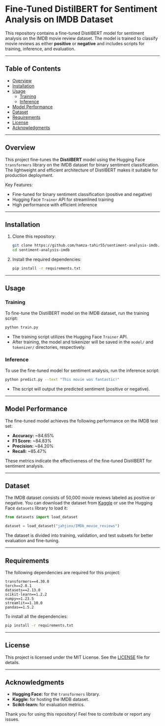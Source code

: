 # Fine-Tuned DistilBERT for Sentiment Analysis on IMDB Dataset

This repository contains a fine-tuned DistilBERT model for sentiment analysis on the IMDB movie review dataset. The model is trained to classify movie reviews as either **positive** or **negative** and includes scripts for training, inference, and evaluation.

---

## Table of Contents
- [Overview](#overview)
- [Installation](#installation)
- [Usage](#usage)
  - [Training](#training)
  - [Inference](#inference)
- [Model Performance](#model-performance)
- [Dataset](#dataset)
- [Requirements](#requirements)
- [License](#license)
- [Acknowledgments](#acknowledgments)

---

## Overview

This project fine-tunes the **DistilBERT** model using the Hugging Face `transformers` library on the IMDB dataset for binary sentiment classification. The lightweight and efficient architecture of DistilBERT makes it suitable for production deployment.

Key Features:
- Fine-tuned for binary sentiment classification (positive and negative)
- Hugging Face `Trainer` API for streamlined training
- High performance with efficient inference

---

## Installation

1. Clone this repository:
   ```bash
   git clone https://github.com/hamza-tahir55/sentiment-analysis-imdb.git
   cd sentiment-analysis-imdb
   ```

2. Install the required dependencies:
   ```bash
   pip install -r requirements.txt
   ```

---

## Usage

### Training
To fine-tune the DistilBERT model on the IMDB dataset, run the training script:
```bash
python train.py
```

- The training script utilizes the Hugging Face `Trainer` API.
- After training, the model and tokenizer will be saved in the `model/` and `tokenizer/` directories, respectively.

### Inference
To use the fine-tuned model for sentiment analysis, run the inference script:
```bash
python predict.py --text "This movie was fantastic!"
```
- The script will output the predicted sentiment (positive or negative).

---

## Model Performance

The fine-tuned model achieves the following performance on the IMDB test set:
- **Accuracy:** ~84.65%
- **F1 Score:** ~84.83%
- **Precision:** ~84.20%
- **Recall:** ~85.47%

These metrics indicate the effectiveness of the fine-tuned DistilBERT for sentiment analysis.

---

## Dataset

The IMDB dataset consists of 50,000 movie reviews labeled as positive or negative. You can download the dataset from [Kaggle](https://www.kaggle.com/lakshmi25npathi/imdb-dataset-of-50k-movie-reviews) or use the Hugging Face `datasets` library to load it:

```python
from datasets import load_dataset

dataset = load_dataset("jahjinx/IMDb_movie_reviews")
```

The dataset is divided into training, validation, and test subsets for better evaluation and fine-tuning.

---

## Requirements

The following dependencies are required for this project:

```plaintext
transformers==4.30.0
torch==2.0.1
datasets==2.13.0
scikit-learn==1.2.2
numpy==1.23.5
streamlit==1.10.0
pandas==1.5.2
```

To install all the dependencies:
```bash
pip install -r requirements.txt
```

---

## License
This project is licensed under the MIT License. See the [LICENSE](LICENSE) file for details.

---

## Acknowledgments
- **Hugging Face:** for the `transformers` library.
- **Kaggle:** for hosting the IMDB dataset.
- **Scikit-learn:** for evaluation metrics.

Thank you for using this repository! Feel free to contribute or report any issues.

